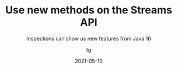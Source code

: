 ---
date: 2021-05-10
title: Use new methods on the Streams API
technologies: [java]
topics: [inspections]
author: tg
subtitle: Inspections can show us new features from Java 16
thumbnail: ./thumbnail.png
cardThumbnail: ./card.png
shortVideo:
  poster: ./tip.png
  url: https://youtu.be/4XkazKdTO1U
seealso:
  - title: (video) Good Old Stream API - JetBrains Technology Day for Java
    href: https://www.youtube.com/watch?v=nklbYYQpQi8
leadin: |
  Java 16 introduced some new methods on the Streams API. IntelliJ IDEA shows us places that can use the new methods and can automatically convert the code to use these new methods.

  The code will be highlighted in yellow as a warning. Press **⌥⏎** (macOS) or **Alt+Enter** (Windows/Linux) and choose "Replace collect(toUnmodifiableList()) with toList()".

  Note that this is only available if you're using a language level of Java 16 or above.

---